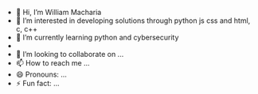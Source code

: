- 👋 Hi, I’m William Macharia
- 👀 I’m interested in  developing  solutions through python js css and html, c, c++
- 🌱 I’m currently learning  python and cybersecurity
- 
- 💞️ I’m looking to collaborate on ...
- 📫 How to reach me ...
- 😄 Pronouns: ...
- ⚡ Fun fact: ...

<!---
William550-debug/William550-debug is a ✨ special ✨ repository because its `README.md` (this file) appears on your GitHub profile.
You can click the Preview link to take a look at your changes.
--->
